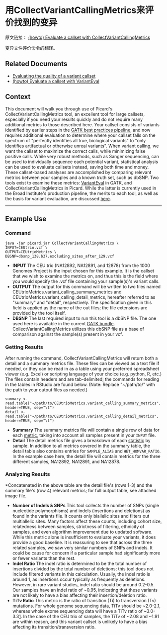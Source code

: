 # 用CollectVariantCallingMetrics来评价找到的变异

原文链接： [ (howto) Evaluate a callset with CollectVariantCallingMetrics](https://software.broadinstitute.org/gatk/documentation/article?id=6186)

变异文件评价命令的翻译。

## Related Documents

- [Evaluating the quality of a variant callset](https://www.broadinstitute.org/gatk/guide/article?id=6308)
- [(howto) Evaluate a callset with VariantEval](https://www.broadinstitute.org/gatk/guide/article?id=6211)

## Context

This document will walk you through use of Picard's CollectVariantCallingMetrics tool, an excellent tool for large callsets, especially if you need your results quickly and do not require many additional metrics to those described here. Your callset consists of variants identified by earlier steps in the [GATK best practices pipeline](https://www.broadinstitute.org/gatk/guide/best-practices), and now requires additional evaluation to determine where your callset falls on the spectrum of "perfectly identifies all true, biological variants" to "only identifies artifactual or otherwise unreal variants". When variant calling, we want the callset to maximize the correct calls, while minimizing false positive calls. While very robust methods, such as Sanger sequencing, can be used to individually sequence each potential variant, statistical analysis can be used to evaluate callsets instead, saving both time and money. These callset-based analyses are accomplished by comparing relevant metrics between your samples and a known truth set, such as dbSNP. Two tools exist to examine these metrics: [VariantEval](https://www.broadinstitute.org/gatk/guide/article?id=6211) in GATK, and CollectVariantCallingMetrics in Picard. While the latter is currently used in the Broad Institute's production pipeline, the merits to each tool, as well as the basis for variant evaluation, are discussed [here](https://www.broadinstitute.org/gatk/guide/article?id=6308).

------

## Example Use

### Command

```
java -jar picard.jar CollectVariantCallingMetrics \
INPUT=CEUtrio.vcf \
OUTPUT=CEUtrioMetrics \
DBSNP=dbsnp_138.b37.excluding_sites_after_129.vcf 
```

- **INPUT** The CEU trio (NA12892, NA12891, and 12878) from the 1000 Genomes Project is the input chosen for this example. It is the callset that we wish to examine the metrics on, and thus this is the field where you would specify the .vcf file containing your sample(s)'s variant calls.
- **OUTPUT** The output for this command will be written to two files named CEUtrioMetrics.variant_calling_summary_metrics and CEUtrioMetrics.variant_calling_detail_metrics, hereafter referred to as "summary" and "detail", respectively. The specification given in this field is applied as the name of the out files; the file extensions are provided by the tool itself.
- **DBSNP** The last required input to run this tool is a dbSNP file. The one used here is available in the current [GATK bundle](https://www.broadinstitute.org/gatk/guide/article?id=1213). CollectVariantCallingMetrics utilizes this dbSNP file as a base of comparison against the sample(s) present in your vcf.

### Getting Results

After running the command, CollectVariantCallingMetrics will return both a detail and a summary metrics file. These files can be viewed as a text file if needed, or they can be read in as a table using your preferred spreadsheet viewer (e.g. Excel) or scripting language of your choice (e.g. python, R, etc.) The files contain headers and are tab-delimited; the commands for reading in the tables in RStudio are found below. (Note: Replace "~/path/to/" with the path to your output files as needed.)

```
summary <- read.table("~/path/to/CEUtrioMetrics.variant_calling_summary_metrics", header=TRUE, sep="\t")
detail <- read.table("~/path/to/CEUtrioMetrics.variant_calling_detail_metrics", header=TRUE, sep="\t")
```

- **Summary** The summary metrics file will contain a single row of data for each [metric](https://broadinstitute.github.io/picard/picard-metric-definitions.html#CollectVariantCallingMetrics.VariantCallingSummaryMetrics), taking into account all samples present in your `INPUT` file.
- **Detail** The detail metrics file gives a breakdown of each [statistic](https://broadinstitute.github.io/picard/picard-metric-definitions.html#CollectVariantCallingMetrics.VariantCallingSummaryMetrics) by sample. In addition to all metrics covered in the summary table, the detail table also contains entries for `SAMPLE_ALIAS` and `HET_HOMVAR_RATIO`. In the example case here, the detail file will contain metrics for the three different samples, NA12892, NA12891, and NA12878.

### Analyzing Results

*Concatenated in the above table are the detail file's (rows 1-3) and the summary file's (row 4) relevant metrics; for full output table, see attached image file.

- **Number of Indels & SNPs** This tool collects the number of SNPs (single nucleotide polymorphisms) and indels (insertions and deletions) as found in the variants file. It counts only biallelic sites and filters out multiallelic sites. Many factors affect these counts, including cohort size, relatedness between samples, strictness of filtering, ethnicity of samples, and even algorithm improvement due to updated software. While this metric alone is insufficient to evaluate your variants, it does provide a good baseline. It is reassuring to see that across the three related samples, we saw very similar numbers of SNPs and indels. It could be cause for concern if a particular sample had significantly more or fewer variants than the rest.
- **Indel Ratio** The indel ratio is determined to be the total number of insertions divided by the total number of deletions; this tool does not include filtered variants in this calculation. Usually, the indel ratio is around 1, as insertions occur typically as frequently as deletions. However, in rare variant studies, indel ratio should be around 0.2-0.5. Our samples have an indel ratio of ~0.95, indicating that these variants are not likely to have a bias affecting their insertion/deletion ratio.
- **TiTv Ratio** This metric is the ratio of transition (Ti) to transversion (Tv) mutations. For whole genome sequencing data, TiTv should be ~2.0-2.1, whereas whole exome sequencing data will have a TiTv ratio of ~3.0-3.3[1](http://www.nature.com/ng/journal/v43/n5/full/ng.806.html). In the case of the CEU trio of samples, the TiTv of ~2.08 and ~1.91 are within reason, and this variant callset is unlikely to have a bias affecting its transition/transversion ratio.